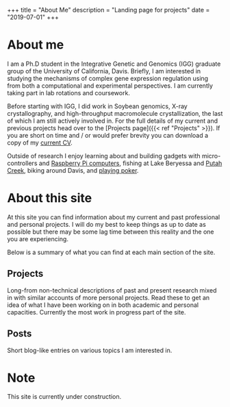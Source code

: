 +++
title = "About Me"
description = "Landing page for projects"
date = "2019-07-01"
+++

# About me

I am a Ph.D student in the Integrative Genetic and Genomics (IGG) graduate group of
the University of California, Davis. Briefly, I am interested in studying
the mechanisms of complex gene expression regulation 
using from both a computational and experimental perspectives. 
I am currently taking part in lab rotations and coursework.

Before starting with IGG, I did work in Soybean genomics, X-ray crystallography,
and high-throughput macromolecule crystallization, the last of which I am still actively
involved in. For the full details of my current and previous projects head over
to the [Projects page]({{< ref "Projects" >}}). If you are short on time 
and / or would prefer brevity you can download a copy of my 
[current CV](/cv/holleman_cv.pdf).

Outside of research I enjoy learning about and building gadgets with micro-controllers
and [Raspberry Pi computers](https://github.com/EthanHolleman/fridge_master_2000), 
fishing at Lake Beryessa and [Putah Creek](/posts/putah_fishing/), biking
around Davis, and 
[playing poker](https://cs.stanford.edu/people/eroberts/courses/soco/projects/1998-99/game-theory/neumann.html).

# About this site

At this site you can find information about my current and past professional and
personal projects. I will do my best to keep things as up to date as possible but there
may be some lag time between this reality and the one you are experiencing. 

Below is a summary of what you can find at each main section of the site.

## Projects

Long-from non-technical descriptions of past and present research mixed in with
similar accounts of more personal projects. Read these to get an idea of what
I have been working on in both academic and personal capacities. Currently the most
work in progress part of the site.

## Posts

Short blog-like entries on various topics I am interested in.

# Note

This site is currently under construction.




